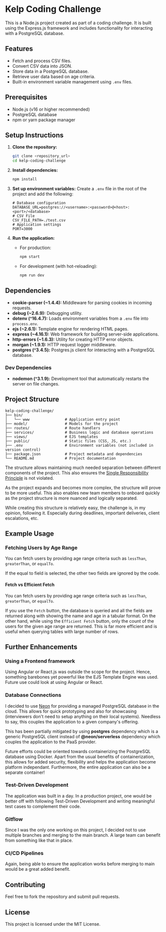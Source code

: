# Kelp Coding Challenge

This is a Node.js project created as part of a coding challenge. It is built using the Express.js framework and includes functionality for interacting with a PostgreSQL database.

## Features
- Fetch and process CSV files.
- Convert CSV data into JSON.
- Store data in a PostgreSQL database.
- Retrieve user data based on age criteria.
- Built-in environment variable management using `.env` files.

## Prerequisites
- Node.js (v16 or higher recommended)
- PostgreSQL database
- npm or yarn package manager

## Setup Instructions

1. **Clone the repository:**
   ```bash
   git clone <repository_url>
   cd kelp-coding-challenge
   ```

2. **Install dependencies:**
   ```bash
   npm install
   ```

3. **Set up environment variables:**
   Create a `.env` file in the root of the project and add the following:
   ```env
   # Database configuration
   DATABASE_URL=postgres://<username>:<password>@<host>:<port>/<database>
   # CSV File
   CSV_FILE_PATH=./test.csv
   # Application settings
   PORT=3000
   ```

4. **Run the application:**
   - For production:
     ```bash
     npm start
     ```
   - For development (with hot-reloading):
     ```bash
     npm run dev
     ```

## Dependencies

- **cookie-parser (~1.4.4):** Middleware for parsing cookies in incoming requests.
- **debug (~2.6.9):** Debugging utility.
- **dotenv (^16.4.7):** Loads environment variables from a `.env` file into `process.env`.
- **ejs (~2.6.1):** Template engine for rendering HTML pages.
- **express (~4.16.1):** Web framework for building server-side applications.
- **http-errors (~1.6.3):** Utility for creating HTTP error objects.
- **morgan (~1.9.1):** HTTP request logger middleware.
- **postgres (^3.4.5):** Postgres.js client for interacting with a PostgreSQL database.

### Dev Dependencies

- **nodemon (^3.1.9):** Development tool that automatically restarts the server on file changes.

## Project Structure
```
kelp-coding-challenge/
├── bin/
│   └── www                # Application entry point
├── model/                 # Models for the project
├── routes/                # Route handlers
├── services/              # Business logic and database operations
├── views/                 # EJS templates
├── public/                # Static files (CSS, JS, etc.)
├── .env                   # Environment variables (not included in version control)
├── package.json           # Project metadata and dependencies
└── README.md              # Project documentation
```

The structure allows maintaining much needed separation between different components of the project. This also ensures the [Single Responsibility Principle](https://en.wikipedia.org/wiki/Single-responsibility_principle) is not violated.

As the project expands and becomes more complex, the structure will prove to be more useful. This also enables new team members to onboard quickly as the project structure is more nuanced and logically separated.

While creating this structure is relatively easy, the challenge is, in my opinion, following it. Especially during deadlines, important deliveries, client escalations, etc.

## Example Usage
### Fetching Users by Age Range
You can fetch users by providing age range criteria such as `lessThan`, `greaterThan`, or `equalTo`.

If the equal to field is selected, the other two fields are ignored by the code.

#### Fetch vs Efficient Fetch
You can fetch users by providing age range criteria such as `lessThan`, `greaterThan`, or `equalTo`.

If you use the `Fetch` button, the database is queried and all the fields are returned along with showing the name and age in a tabular format. On the other hand, while using the `Efficient Fetch` button, only the count of the users for the given age range are returned. This is far more efficient and is useful when querying tables with large number of rows.

## Further Enhancements
### Using a Frontend framework
Using Angular or React.js was outside the scope for the project. Hence, something barebones yet powerful like the EJS Template Engine was used. Future use could look at using Angular or React.

### Database Connections
I decided to use [Neon](https://neon.tech) for providing a managed PostgreSQL database in the cloud. This allows for quick prototyping and also for showcasing (interviewers don't need to setup anything on their local systems). Needless to say, this couples the application to a given company's offering.

This has been partially mitigated by using **postgres** dependency which is a generic PostgreSQL client instead of **@neon/serverless** dependency which couples the application to the PaaS provider. 

Future efforts could be oriented towards containerizing the PostgreSQL database using Docker. Apart from the usual benefits of containerization, this allows for added security, flexibility and helps the application become platform independant. Furthermore, the entire application can also be a separate container!

### Test-Driven Development
The application was built in a day. In a production project, one would be better off with following Test-Driven Development and writing meaningful test cases to complement their code.

### Gitflow
Since I was the only one working on this project, I decided not to use multiple branches and merging to the main branch. A large team can benefit from something like that in place.

### CI/CD Pipelines
Again, being able to ensure the application works before merging to main would be a great added benefit.

## Contributing
Feel free to fork the repository and submit pull requests.

## License
This project is licensed under the MIT License.

